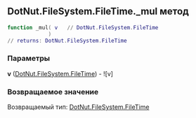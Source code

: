 ## DotNut.FileSystem.FileTime._mul метод


```lua
function _mul( v   // DotNut.FileSystem.FileTime
             )
// returns: DotNut.FileSystem.FileTime
```


### Параметры

**v** ([DotNut.FileSystem.FileTime](../../../DotNut/FileSystem/FileTime.md)) - ![v]

### Возвращаемое значение

Возвращаемый тип: [DotNut.FileSystem.FileTime](../../../DotNut/FileSystem/FileTime.md)

